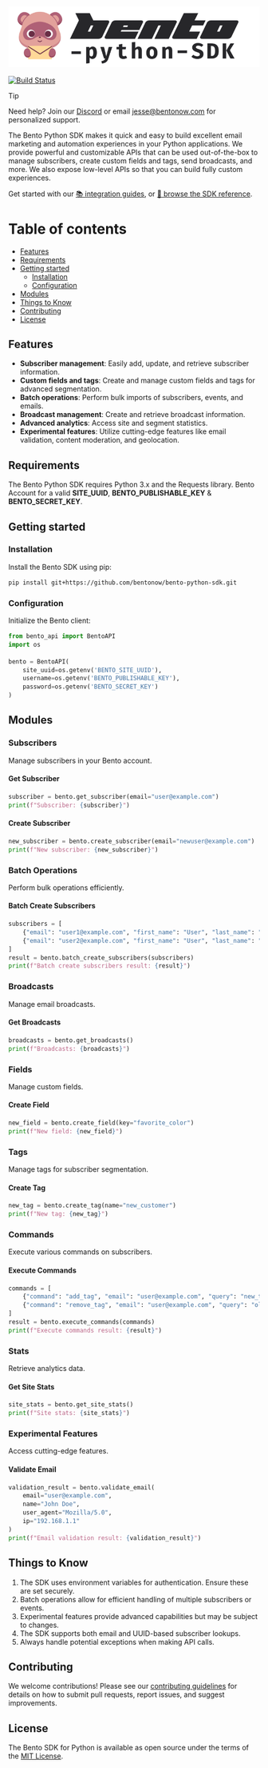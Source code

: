 
<p align="center"><img src="/art/bento-python-sdk.png" alt="Bento Python SDK"></p>


[![Build Status](https://travis-ci.org/bentonow/bento-python-sdk.svg?branch=master)](https://travis-ci.org/bentonow/bento-python-sdk)

> [!TIP]
> Need help? Join our [Discord](https://discord.gg/ssXXFRmt5F) or email jesse@bentonow.com for personalized support.

The Bento Python SDK makes it quick and easy to build excellent email marketing and automation experiences in your Python applications. We provide powerful and customizable APIs that can be used out-of-the-box to manage subscribers, create custom fields and tags, send broadcasts, and more. We also expose low-level APIs so that you can build fully custom experiences.

Get started with our [📚 integration guides](https://docs.bentonow.com), or [📘 browse the SDK reference](https://docs.bentonow.com/subscribers).

Table of contents
=================

<!--ts-->
* [Features](#features)
* [Requirements](#requirements)
* [Getting started](#getting-started)
    * [Installation](#installation)
    * [Configuration](#configuration)
* [Modules](#modules)
* [Things to Know](#things-to-know)
* [Contributing](#contributing)
* [License](#license)
<!--te-->

## Features

* **Subscriber management**: Easily add, update, and retrieve subscriber information.
* **Custom fields and tags**: Create and manage custom fields and tags for advanced segmentation.
* **Batch operations**: Perform bulk imports of subscribers, events, and emails.
* **Broadcast management**: Create and retrieve broadcast information.
* **Advanced analytics**: Access site and segment statistics.
* **Experimental features**: Utilize cutting-edge features like email validation, content moderation, and geolocation.

## Requirements

The Bento Python SDK requires Python 3.x and the Requests library.
Bento Account for a valid **SITE_UUID**, **BENTO_PUBLISHABLE_KEY** & **BENTO_SECRET_KEY**.

## Getting started

### Installation

Install the Bento SDK using pip:

```bash
pip install git+https://github.com/bentonow/bento-python-sdk.git
```

### Configuration

Initialize the Bento client:

```python
from bento_api import BentoAPI
import os

bento = BentoAPI(
    site_uuid=os.getenv('BENTO_SITE_UUID'),
    username=os.getenv('BENTO_PUBLISHABLE_KEY'),
    password=os.getenv('BENTO_SECRET_KEY')
)
```

## Modules

### Subscribers

Manage subscribers in your Bento account.

#### Get Subscriber

```python
subscriber = bento.get_subscriber(email="user@example.com")
print(f"Subscriber: {subscriber}")
```

#### Create Subscriber

```python
new_subscriber = bento.create_subscriber(email="newuser@example.com")
print(f"New subscriber: {new_subscriber}")
```

### Batch Operations

Perform bulk operations efficiently.

#### Batch Create Subscribers

```python
subscribers = [
    {"email": "user1@example.com", "first_name": "User", "last_name": "One"},
    {"email": "user2@example.com", "first_name": "User", "last_name": "Two"}
]
result = bento.batch_create_subscribers(subscribers)
print(f"Batch create subscribers result: {result}")
```

### Broadcasts

Manage email broadcasts.

#### Get Broadcasts

```python
broadcasts = bento.get_broadcasts()
print(f"Broadcasts: {broadcasts}")
```

### Fields

Manage custom fields.

#### Create Field

```python
new_field = bento.create_field(key="favorite_color")
print(f"New field: {new_field}")
```

### Tags

Manage tags for subscriber segmentation.

#### Create Tag

```python
new_tag = bento.create_tag(name="new_customer")
print(f"New tag: {new_tag}")
```

### Commands

Execute various commands on subscribers.

#### Execute Commands

```python
commands = [
    {"command": "add_tag", "email": "user@example.com", "query": "new_tag"},
    {"command": "remove_tag", "email": "user@example.com", "query": "old_tag"}
]
result = bento.execute_commands(commands)
print(f"Execute commands result: {result}")
```

### Stats

Retrieve analytics data.

#### Get Site Stats

```python
site_stats = bento.get_site_stats()
print(f"Site stats: {site_stats}")
```

### Experimental Features

Access cutting-edge features.

#### Validate Email

```python
validation_result = bento.validate_email(
    email="user@example.com",
    name="John Doe",
    user_agent="Mozilla/5.0",
    ip="192.168.1.1"
)
print(f"Email validation result: {validation_result}")
```

## Things to Know

1. The SDK uses environment variables for authentication. Ensure these are set securely.
2. Batch operations allow for efficient handling of multiple subscribers or events.
3. Experimental features provide advanced capabilities but may be subject to changes.
4. The SDK supports both email and UUID-based subscriber lookups.
5. Always handle potential exceptions when making API calls.

## Contributing

We welcome contributions! Please see our [contributing guidelines](CODE_OF_CONDUCT.md) for details on how to submit pull requests, report issues, and suggest improvements.

## License

The Bento SDK for Python is available as open source under the terms of the [MIT License](LICENSE.md).